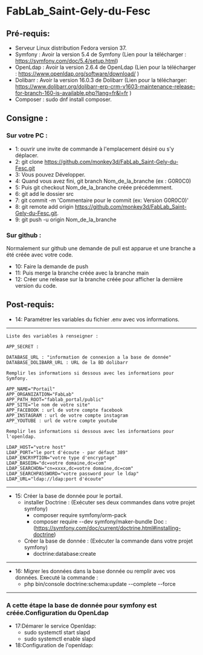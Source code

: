 # FabLab_Saint-Gely-du-Fesc

## Pré-requis:

* Serveur Linux distribution Fedora version 37.
* Symfony : Avoir la version 5.4 de Symfony (Lien pour la télécharger : https://symfony.com/doc/5.4/setup.html)
* OpenLdap : Avoir la version 2.6.4 de OpenLdap (Lien pour la télécharger : https://www.openldap.org/software/download/ )
* Dolibarr :  Avoir la version 16.0.3 de Dolibarr (Lien pour la télécharger: https://www.dolibarr.org/dolibarr-erp-crm-v1603-maintenance-release-for-branch-160-is-available.php?lang=fr&l=fr )
* Composer : sudo dnf install composer.

## Consigne :
### Sur votre PC :
+ 1: ouvrir une invite de  commande à l'emplacement désiré ou s'y déplacer.
+ 2: git clone https://github.com/monkey3d/FabLab_Saint-Gely-du-Fesc.git
+ 3: Vous pouvez Développer.
+ 4: Quand vous avez fini, git branch Nom_de_la_branche (ex : G0R0C0)
+ 5: Puis git checkout Nom_de_la_branche créée précédemment.
+ 6: git add le dossier src 
+ 7: git commit -m 'Commentaire pour le commit (ex: Version G0R0C0)'
+ 8: git remote add origin https://github.com/monkey3d/FabLab_Saint-Gely-du-Fesc.git.
+ 9: git push -u origin Nom_de_la_branche

### Sur github :

Normalement sur github une demande de pull est apparue et une branche a été créée avec votre code.

* 10: Faire la demande de push
* 11: Puis merge la branche créée avec la branche main
* 12: Créer une release sur la branche créée pour afficher la dernière version du code.

## Post-requis:

* 14: Paramétrer les variables du fichier .env avec vos informations.
---
    Liste des variables à renseigner :

    APP_SECRET :

    DATABASE_URL : "information de connexion a la base de donnée"
    DATABASE_DOLIBARR_URL : URL de la BD dolibarr

    Remplir les informations si dessous avec les informations pour Symfony.

    APP_NAME="Portail"
    APP_ORGANIZATION="FabLab"
    APP_PATH_ROOT="fablab_portal/public"
    APP_SITE="le nom de votre site"
    APP_FACEBOOK : url de votre compte facebook
    APP_INSTAGRAM : url de votre compte instagram
    APP_YOUTUBE : url de votre compte youtube

    Remplir les informations si dessous avec les informations pour l'openldap.

    LDAP_HOST="votre host"
    LDAP_PORT="le port d'écoute - par défaut 389"
    LDAP_ENCRYPTION="votre type d'encryptage"
    LDAP_BASEDN="dc=votre domaine,dc=com"
    LDAP_SEARCHDN="cn=xxxx,dc=votre domaine,dc=com"
    LDAP_SEARCHPASSWORD="votre password pour le ldap"
    LDAP_URL="ldap://ldap:port d'écoute"
---
* 15: Créer la base de donnée pour le portail.
  * installer Doctrine : (Exécuter ses deux commandes dans votre projet symfony) 
    - composer require symfony/orm-pack 
    - composer require --dev symfony/maker-bundle
    Doc :(https://symfony.com/doc/current/doctrine.html#installing-doctrine) 
  * Créer la base de donnée : (Exécuter la commande dans votre projet symfony)
    - doctrine:database:create
---
* 16: Migrer les données dans la base donnée ou remplir avec vos données.
  Executé la commande : 
    - php bin/console doctrine:schema:update --complete --force
---

### A cette étape la base de donnée pour symfony est créée.Configuration du OpenLdap

* 17:Démarer le service Openldap:
    - sudo systemctl start slapd
    - sudo systemctl enable slapd
* 18:Configuration de l'openldap:
